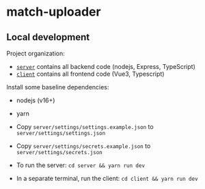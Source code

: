 # match-uploader

## Local development

Project organization:
 - [`server`](server) contains all backend code (nodejs, Express, TypeScript)
 - [`client`](client) contains all frontend code (Vue3, Typescript)

Install some baseline dependencies:
  - nodejs (v16+)
  - yarn

- Copy `server/settings/settings.example.json` to `server/settings/settings.json`
- Copy `server/settings/secrets.example.json` to `server/settings/secrets.json`
- To run the server: `cd server && yarn run dev`
- In a separate terminal, run the client: `cd client && yarn run dev`
